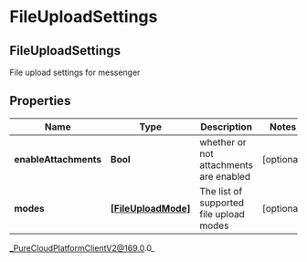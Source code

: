 # FileUploadSettings

## FileUploadSettings
File upload settings for messenger

## Properties

|Name | Type | Description | Notes|
|------------ | ------------- | ------------- | -------------|
| **enableAttachments** | **Bool** | whether or not attachments are enabled | [optional] |
| **modes** | [**[FileUploadMode]**]([FileUploadMode]) | The list of supported file upload modes | [optional] |



_PureCloudPlatformClientV2@169.0.0_
